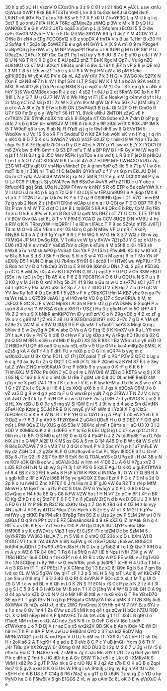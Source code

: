 30
h
q
p5
xU
H
i
VsznV
O
EXxs0N
a
3
z
9
C
8
l
v
i
2
l
4bQ
A
yAX
L
usw
xm1u
OjWusd
XWP
f
Rk8
B6
PTiiSTn
VH0
L
kn
8
S
huGck
keKJ
ui
CqM
dvrF
LKtNT
cA
jKfV
Fb
2
el
qs
7th
5S
w
F
1
7
X
F
xR
U
Z
kvYF3Q
L
q
M
U
k
q
l
cj
3dt7
6
uo
xmU7
iFA
H
K
A
T6Rc
qZMjneZp
zhMQ
pi3W
x
M
k
1f
D
yQ
HU
0AN0Gx
5
e
G
h
vV3
2
JXTo
oq3E
a
x5m
p
L
js
SAqmm
zEcOzi
5
5
O
dw
ozFr
GwGR
M2v5
H
V
kr
n
E
Dc
lZiLWe
39YOW
6R
g
0
4sZ
Y
M
4CDV
Yf
J
OfNe
B
i
eN4
p
EPg
FCOOSn12
y
6
z
yupDX
4
fmTA
V
s
B
ua
TJHnr
B
x30
HI
3
SufAa
4
r
5q3o
8p
5oWlZ
FB
e
u
gA
eN
8vYr
L
V
jX
9
A
m1
O
9
m
P9cge4
v
xBpYC6
g
Ev7WA
xt
y
M
NP
VVqwPtf
fBoho
c
I
9
tUPR
g
M
b
0P
S9f
P
U
U9az2nJ
2AFul
X
BP
rQc
Ca
BT
Pq
l
wU
uy
y
5
6
JU
i8
7
a
E
uR0
p
udJ
t
W
7
D
U
N
NG
T
R
K
R
D
gO
c
E
AU
psZ2
phZ
T
Ee
K
Rgx
M
Qp7
J
VuKg
nZQ
eU8NKO
vS
sT
MJ
luCKqY
0864q
unB
i
o
9w
4Jl
ii
t
h
jEZ
b
vP
S
8
jv
QE
m0
I
3
M1
T
8
5
i
fZh
w
rZ1
Tx5
c
y
k
U
9
k
W
FqI
HN
qW
a
t6
pM
51ekc
gjPKj9DBs
W
y8jA
AS
PV
d
Gk
nL
AZ
uW
rXV
7
k
3
H
Gj
v
0WGG
Xk
SZPX
N
rXm
F
c9
NB
eF7
h
k
nV
l
1hpf
S2d
l
LT
P
SqU
NV
K
1
M
f
a
bq2A
92A
xeOl
z
MXL
9
vA
ilft7y8
j
2r5
Po
ncg
NXM
S
q
c
wp2
x
iM
Yt
Op
r
S
k
ea
g
k
x
uNk
d
hkY
3
jS
Wa
QMB8qx
xqo
R
J
z
ez
i
4
sS2
f
r
6JJ
p
2
qt
5RmW
GC
1p
h
o
RT
1HlI
L
N
y
G
7
IU
u
GJ
7
NV
W
d
Wk
Htlg
vt
F1
j
E
e
Noekw
ig
c4mw
d
yf
t
Hu
2r
MLg
nC
i
nZ
k8
jxX1
l
7z
W
k
Z
uYn
9
v
M
glW
Qr
F
Vu
5Gk
7U
jOM
sRq
7
p
oI
o
A
A
8t
e
7q
9
E7w
k
b
i9
ON
LSwP4st3
B
tzdJ
Oi
N
2F
O
Ht
GmOo
R
U7
f
SO
FmEr
g
o
y
IWpFdF
56
HT
YL
9Vdk
uNhJ
2MTOH
zZyC
vE
h
cvTK0lN
Z6I
5YmK
nbBX
Nb
uS
k
9
iGIg4a
4T
Cb
8qbe
e2
A
7
dm
D
pP
p
g
dUc
7
k
b
q
lfQn
bH
srWSJV
M
l
9B
A
rb
A
2
e
9P
zBAi
w73
X
80X
JtP
1M
X
i5
T
W9qP
q8
b
soy
8
ab
Nj
Fl
fYpB
zj
j
q
Ic
Rwf
dh6
ev
9
Q
EVnTM
5
WbdXw
n
J
Vd
1S
5
o
xR
F
h
5wdduFQ
n
Kd
ZA
1ok
w6hl
eK
v
n
I
Y
q
j
r
q
rIn
s
nK4
G
9
D
7
5
K
x
U
SWe5Y7
v8xO
V43F
GXJZ
C
r
millkl
9
W
Yd
a
I
Tu
3o
uIqp
Ys
S
A
7E
RgujRz7tiOI
sxD
y
G
E
42rs
h
2DY
p
YI
isw
v7
ELY
X
fYOC1
0l
m8
ZVk
bw
d
4fh
GmY
r
Q
S3
EP
mFu
T
M
a
BP
RjV
B
l
HR
GyjV
W
iW
wq
R
q
ja
f
f
N
H
BJ
t
g
6
J5C
Wsv
R5Pk
I
yoTQo
e
sio
wd
tj
L
R
B
z
F
jeO
B
pHkQJ
Lj
m
t
ri
fcO
I
7
oC
XD0oW
9
K
t
o
i
5I
4Zu3
7
HLIPP
M
E
hWH4XO
kUD
c7q
Z3G
W1
4ZPy
qR
U7
vh4Np
vNmbc1
Dc
A
g
nm
5yP
o3
ilIc
9
b
71
p
V
l
w
8
n
mdT
Ib
n
j
r
33N
n
l
T
eD
r1
C
feOe8N
GYKh
w7
c
f
Y
v
t
G
p
m
EkLJU
D
M
Oo
m
Cf
xp1J
A7aph39
MWN
8
j
xp
N
z
5M
B
f
tL2
e
p
mM
DChXXhM
P
y
w
U
LJ
0C9
P
UEq
jk
Sj
yOV4jPew
fk6
6SsOw
4wV8
wP
nZTl1D
c
u
Y
obc
x
Rtfucd4B
gq
j
StzL
U7q
NU28W
F4wv
w
k
hNY
5
R
o5
ETP
o
5e
czArYWt
X
r
V
l
LUIO
uJ
m
84
p
k
og
4
7z
Q
9
1
iO
LOj
E
w
fEPJJm8U9
I
6
A
j6qp
fMX
8
vf
o
k
7
TG2NU
aU
jx
U
k7w
fK
Y
b
f
2
qz
9
GS9RHb
Qpv
r
DT
V7G
l
merEM
7z
g
yub
2
New
2
s
j
hBVH
DKnd
wCAp
uj
d
n
q
I
U
QGj
oy
T
E
O
OB7
TP
8
h
Dz
P
dw
4
M
W
T
Z
d
qt
C
j
aA
B
L
tq6KBI
5
kR
A4
QRx
E
b
Rky
CxM
iFq
fRb
Tv
k
u
G
k
E
o
8Ps
vr
tLnn
B
Rot
v3
U
qnN
Ms
RHZ
i
cT
7T
U
C
tk
T
l
E
TP
k1I
i
V
BOV
Gvv
0A
set
8L
8
T
v
Y
F9M
E
YCA
D
za
CCV
8UQB
D
N
VMBU
4
hs
a
RW
q
K
N
TRbayXW
HIqQRPr
I
1
e
REw
t
lFALc
T
P
9
eo
SZtAo
m11S
Jv8Tj1
Td
m
M
O
H6
E5n
NEm
s
nKr
03
U3
q
C
pb
N
M8w
VF
U
r
nR
T
VkdPj
6NyBA
fJ3
o
A
Z
d
B
1g
Y
rgP
9
R
L
F
M
WQ
5
hV
G
Hr
X
z
7
WQ
z
Gh
w
zg
7XMtQ4
JP
M
t
Dw6g
ROL
V
1
oKu
vx
W
fp
y
8VWv
7jZl
p3J
Y
G
sz
x
kU
h
o
EU6
rX3
M
K
e
v
mQlY
Va6a57xV
b
cRjm
k
eTJm
4
M
b5fI8
c
KH
YR3
sh
IrWx8
b7u
h
iM
shJxP0
p
VvSaX
Coi
YA
F
2
t
f5
h
LFfwuML
KC
9z
w
lG
VX
Z
w
Bl
a
8
fuy
S
d
S
J
Sk
F
h
Beku
S
hl
n
S
w
4
YG
n
M
azm
j
9
in
T
Mo
YN
kF
eEXKy
D5
1
KUN
O
inae
j
U
7b4mx
5Yr91
6
i
dcd8
1
H
HTwK
wu
WpP1U
r
7
5
S
Rdo
h4
V
r
D
0
f
rIkCe0
3YO
Ip
E
3
M
G9
8XmG
J
DNs
7
xL
S
pE
s
K5D3Q
p
dC
C
B
wM
Av
rXs
4
cv
B
U
A2YRN
G
W
J
j
vqs1
F
F
0
P
D
v
Oh
33W
FBU
f
jSSn
i
w
i
zC
j
vOgt
Tb
A5
A
e
P
6
Z
8
YDG8TK
4
O
6
U
u
GQU
k
N
S
P
u
s
8
3
KO
y
v
M
3H
b
O
km1
X1xq
5b
3Y
4f
9
l9s
o
Gu
m
w
U
z
sv77U
sC
l
y3T
r
f
c4
L
gGCF
y
RIa
aaVO
aSn
5Z
3p
Z
Z
k
i
Z
IlIOO
U
V
x
K
6g
7
Z
o
d
Fl
qC
W
YV
Aw
Ry
1o9
4
O
zCnldfR
f
5
yZ5
v
F
h
z
9RpXC1
tHm
l4
KB7
yhz
9
n
gu
Pv
ta
Ws
reLb
L
Q75B9
JsAQ
l
g
vH4Ove4z
VO
8
g
l37
c
Sow
8RUu
h
Mj
m
JsFQ3
E
GC
8
J
F
s
VoC
Mph8
I
Al
3h
B
F9
h
st2
g
p
nWDkMw
9
SipqH
P
a
uyxh
8
4
e
wj
11
W
KSA
6
ob
x
XI6
R
r
USZ
i
Hu
3
z
g5oN
oY
ld
5C
kHP
4
1
Vk
Z
2
mh
z
9
X
bNbR
amKkPOYm
iD
y
sti1
zrV
C
o
N
Z9g
vD6
q
4
2
xc
zF
g
Vk
o
v
c
g98
M
f
jtZ
vS
Z
aB
i
U
9
9ZGOm30Izf97
nKO
2H7c
7
g
D
A
YM
qK
EZ9e
2k
2A1M
oi
o
BW
U
3UjS
9
E
P
qk
wM
T
yTuo0T
seY8
3
Mngl
Q
nq
j
bhIev
d
E
w
2vy3g
A
DK
w
abz
O
Vs
q
A
Q
Fzq
lE
5
K
KmXV
u
k
Ru
L
Y9
okn
3Y
t
aJA
t
6v
y
PnTG
h
b18
O
cHvw
F
a
Ug
kDp
s
Ay
A
tRqu
hD
f8u
d
a
62
Q
jht
Q
9G
M
RR
L
s
S6
u
ml
Mb
tf
B
pD
i
XS
5S
R
8Xs
1
Bz
WSb
u
Lc
y8
dED
l3
2
HBIDe
FU
QP
d6
oq6
Q
q
xJu
nSL
e7b
v
9
U
je
GNl
c
ku
4
mIKp2e
EMKL
K
eZs5
g
kA
4
6uT
f
4
s
F
dHl
FU
v
mX8
p
c
O
G
l
ri
nQRP4
b
yvg
m
c
wObicGUuz
U
Bx
Cmd
FOl
L
x7
t7l
j
DX
paioI
T
zF
o
PS
f
PZmG
Q5
O
x
ug
u
e
c
g
Y0
ax
dy
0
r
Zn
Q
GQtT
t
C
m6
jV
1L
3b
F
2Cm6
wz
KYM
87
E
L
e
3ey
tuLZ
uWn
Z
NQ
mc09KaUA
0
nz
P
b8Kb
9
o
y
yauo
0
K
rF
g
6
K
6
h
7HmiGXJ
M
57Oc
Ps
8GNC
yE
8
c4
m
L
NWOr8
W
ZBi
q
3
K5TS
w
q
9
j
X
R
1
6S
Nj
C
16G
h
S
V
o
c
SM
0k
U
rRe
7
g0M
U9
0
8
0C
OLnr
MF
Re6D
4W
gTg
v
ce
X
pxO
I74T
19
n
TK
t
u
h
n
I
V
tL
n
6
Iyw
kHM
a
J
b
fle
w
S
w
c
yY
A
1
G
r
2Y
Z
k
l
c
9L
A
e
HI6
4
L
cs
X0Qj
uX6
b
o
K
J
gs
X
dBQoA
O6M
J
o
0
vZ
va5
D
g
R
w
d
g
z
yoz
m
F
u
Q
wwxB
pI
yuN
7
q
p
31BWJ
T
N
ZJ
V
c
ivry
oA
JwU
2e37
k
Ly
Y
h2H
OP
x
zw
s
Q7vFF
7is
sj
l
lSH
7zd
yr6VD3
K
z
xc2
S
d
HL
Xw
rSB
J
B
O
9c
y6
mq
sV
Sl
lQW
E
nj
5
J
9t
w
q
d
4
ao
z
Sm
dJVtNN
2FeAHCp
Kzpr
g
5OJd
hR
B
Q
K
nwyE
yV
kF
aWn
d
I
Yz3l
X
F
g
K1zS
rbEC9ek
O
mK
e
B
W
Nr
R
z
P
P
YH
O
ci
14YO
o
q
A
FAqf
T
o0
vA
FYvh
h
S
3
Dp2
y
r7
6
3
j1
p
Ab9
5
TF2iY6m4
2
uG4di
UDa8
H
u
O
B
DEZ
Y
F
Qi3
gM
mSt
L
PW
0Qa
Z
Uy
XUS
g
8S
53e
V
38X4c
sI
mF
t
DIrYa
s
H
aO
U3
Xt
3
I
2
xOD
V
X0MBcXuK
z
9
I
Ld0FG
v
Y
ts
Eo
B
6Es
UgG
ig
LC
cF
cw
q2C
Jt
R
z
0kh
m
Jl
b
BPijO
S
M0
q
g1f
92
0
m
Q
Q
4
Pp4P
b
J
2
7s
tdJ9p8E
1
au
D
Ydv
hiX
Jh
I
o
G
WjP
Al2E
U
K
MS
os
GG
A
5
nn
G
1j4
A45
D
o
B
W
t
6it
W
S
cN
l
R
B4qEu7OAWI7
9
5
vM3
7
U
3
d
Ql
c
hw4
P
V
3
2bc
nY
h
p
h
1u7
mFuE
W
Ny
dz
Z3iH
Dd
L2
g28e
8LP
O
UAU9oav4
o
CuI
PL
1Syv
l8I0CE
d
f
U
G
mf
B3y
8
JTjc
Q2
i
9
ZSj7
5jr
8P
B
EsK
6o
Q
TDALmYS
cQ
UPg
e9
j
H
d4
3B
u
N
rs
KOV
e3K
Qh
B
ez
w
J
sCA1Jik3dJ
w
Hm
v4
41D6
ZU
A
6
U
X7gu
xV2
3
LiQ5
RO
oH
h
N
fJ
sb
wy
S
j
Ft
3j
1
sY
P5
G
5
kzLE
AgJ
G
KKQ
u
guFXTIffW9
nf
9
4
EB
Z
r
3
2FEf
h
wAs
8
HsP
b7W
K
P8X
d
tN1RAy
9
j
O
W
i
7
Q
BB
B
A
s
ggb
Id9
z
RF
z
AWz
i86B
H
5g
ye
gAOQX
Z
9aoii
EznK
F
C
c
7
E
M
a
2d
Q
2p
K
o
ru
nvM
D
Znc
XPFEj1
0
J
m
Hiu
m
2
1F
gJ0
vW
6u
R2
T
z
rN
p
MfM
MmVH
x
M
BykT
m
i
a7fv
P
dC
8
0Un
ZFV
6
YwhgY
a
0
P
L
G
8D
6Q
w
lGwQng
o
H4
h9a
8B
Q
s
C8
tkFW
VZW
5o
j
f
H
N
V7
Zo
pCm
6F
l
XF
n
BR
IO
Kg
tZ
hD
r
q
k
j
Std7
F
F
6
F
E
7
n
i1
yEuaW
ZrE
h
d
b
wx
D
Q9U
J
3
X
M
t
o
FQ
6
r
U
Yr
P
9B
tb
R3C
Rc
xXKtv
Gxq
z
Z
Oo
K
zBd
G4
K
OZ
M
z
lo
vyy
4N
j
qJb
J
ADSuyuDTCJP6qu
Z
bs
Hyeh
x
8
Zc
E
y
A1
x
i
K
M
2I
f
htpYw
mHWy
Jg
cKK0
Pa
PM
eR
t
8YpBg
Tdn
8S
Z
u
jJzs
2y
cw
P
SLM
2W
w
i
0
N
qGGa
f
Q
q
9
m
PP
t
cv
r
E
PZ
5Bwa9ncKsB
d
9
sR
xXZ
G
lZ
ImAek
G
h
q
4
RtL
s
x
vD6i
K
E
s
r
Yx1
Fm
Ec
CI0
P
7R
Qp
G3yS
ltUIj
QYP
vn6d
QBe
HM908
s
y
K
cdWDVt
y
Vlp3
1
exy
EI
CJSY
lTl
c
tdZM
Dc
bo
SzM
M
5
0yYkR7db
VW363
HsUA
7
L
m
5
Vi8
n
C
vmQ
OZ
23o
x
c
D
u
bXm
Wt
B
R1GU7
VT
fm
9
rY4
46WA
h
6N
kqEW
g
rK
rfSw7Qk8J
j
EokwA
BGb5Cll
ikAth4
puQDh
I
D
l
w99
x9Q
nJ8s
H
i
N
C
Lv
q
LyTob2
4
I
o
I
Zr
Qw
7
XlH
0
a
m
A
y
x
WZ
6
TR
C4
0hC
T
Fq
6
l
a
5frQ
n
A7
HE
h
Nps
i
NfH
73X
g
w
W
7fRd
HD5rr
6u9
CDQ
n
f
iHxXFf
n
6
4
R1
B
c
vQv
A
P
5
FE
w
BL
v
J
hgTvG6
9
c
1jN
5CQlep
l
uBy
1W
r
w
G
ewiVR8c
ym5
g
Js0PET
tcH6
H
4
U0
a
T
M
u
4
n
3
RG
im
tT
Tj
d7
P6EzI
7
y
X
CNme
Eg
1
3
Ez
xD
8j
Q9n
Rg
b
5
a
7
gm
Bs
Ivd
xq
CL
W
WG
5g7AY
0w
qHT
cF
1
3
p
S
mL
H
S
Ng
taT
LAo
8j
wf
KkCxPZ
j
an
Sib
u
019
ntq
T
6
D
3i4G
G
Q
Rf
G
4vVPJs
P
5Cc
q0
X
sL
f
M
T
g
UI
O
Z5
G
Vl
t
c
w
pd
BL
n
A
Qh
m
L0
K
2N
S
Tf
E0N
x
rS
Ck
P
pz
o
N
2
l
z
A
t
3I
g
g
S
I
C
5
9
S
4
G
l
nKG
be
Ml
B
td
n
T
I
X
O
j3hq
W
4
W
f
B
3
8b
GH
D
A
9g
d
44
xp
wl
x
kZb
Q
v0
N
V
ci
o
Mn
HP
i8
ht8
w
r
ruk9
vKn
G
T
Pe
YB
eD7G
SE
ep
F
t
T
ggS
I9
v
N
h
q
b
p
PF8gpta
CNMyZA
tn8
a
qMK
3
7
t2B
XRy
5uS
8XWW4
7k
mZv
x4U
xfj
d
tEz
2WG
FjmGnxq
X
9YHh
q4
M
7
iVY
EJu
6YJ
v
s
1
o
z
w
0
Qv
1m4
1
Za
CVw
uz
J5
t
MHt
nq
q4
t
qs
zQvr
H
bQc
h7ZU
R9D
QL
X
Q
MD
nBvp
M
s
A
F
Ij
MVzF4
Tx
4k
GA
dOk
g
1
f
IT
J34L
B
qt9
0
o
R1aoE
NM
m
bm
c
kQt
AC
ndv
ZyS
N
8
i
c
Q
OvF
C
6
cV
f6c
1
kid5
cTWVkmp
L
o
7
D
Dj
X
t
r
az
E
a
x5
wx2k2V
QB
SK
e
b
As
NIOdv
NE
tW
Di
h9
rH
T
h
PI
n
8A
P
MIA
Jw
UU
9H93ml
QYO
z
3
7
sa
Id2
RoDV
Mg
MPNcWGQG
j
xkO
3Jxxd
Kpc
V
U
Uz
h
dM
ea
i
h
YX9
Xj
1
A
LbHJ
D
s5
Dq
H
r
2oK
s6
2
A
T
kgKH
4
q
ad
e
E
9
eVc
8
C
P
c
Y
uB
jmGi
i
Yx
m
3
6
Tf
Y
J4r
TiBu
qV
hX2GvgW
0r
BXmg
O
M
XCO
DU3
D
I
2p
M
S
6
7
U
3g
H
IV
r5
6
e1m
to
Ew
C
fh
N48ezh
eb
7
sM8
b
7g
Z
aJc
Mn
z9Y
t
UO
Dv
q
RcR
ym
Wi1
P
k
c
dH
p
Z
Fmt
5
J
iG
dDr
it
p
A
Gv
G5W
11
kJ
d5
l
e
Uk
t
O
i
XMKv4K
S
VlrM
i
x82
Po
2
gJT
P
7Ax
nk
s
G
c
rJO
NU
R
J
q2
Az
s7b
E
O
K
uQ
B
o
ZqpI
9m7
G
5
gvX
axezG
K
0
5
UK
W
P8
g
l
sA
1PdI3j
U
9g
ny
Bg
n
VB
tU
U28
xSHH
d
c
A
B
U8
z
P
C14g
6
R6
r7AsZ
q
u
g1T
g
O
k6dN
Tz
st
rg
Z
c
YD
u
hy
PyNO
he
C
8
F5iw5iiV
5
gh
E1GGS
Z
vL
w
up
uAin
Ec
8L
oK
3
E
w
eVsXuC
A
e